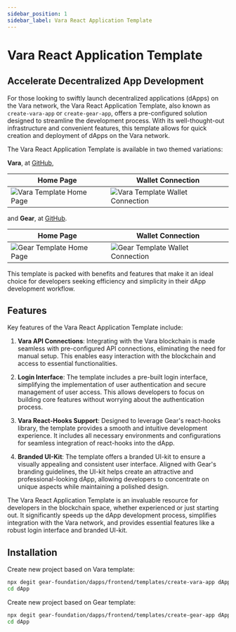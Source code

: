 ```yaml
---
sidebar_position: 1
sidebar_label: Vara React Application Template
---
```


# Vara React Application Template

## Accelerate Decentralized App Development

For those looking to swiftly launch decentralized applications (dApps) on the Vara network, the Vara React Application Template, also known as `create-vara-app` or `create-gear-app`, offers a pre-configured solution designed to streamline the development process. With its well-thought-out infrastructure and convenient features, this template allows for quick creation and deployment of dApps on the Vara network.

The Vara React Application Template is available in two themed variations:

**Vara**, at [GitHub](https://github.com/gear-foundation/dapps/frontend/templates/create-vara-app),

| Home Page | Wallet Connection |
|------|------|
| ![Vara Template Home Page](/assets/create-gear-app/cva.png) | ![Vara Template Wallet Connection](/assets/create-gear-app/cva-wallet.png) |


and **Gear**, at [GitHub](https://github.com/gear-foundation/dapps/frontend/templates/create-gear-app).

| Home Page | Wallet Connection |
|------|------|
| ![Gear Template Home Page](/assets/create-gear-app/cga.png) | ![Gear Template Wallet Connection](/assets/create-gear-app/cga-wallet.png) |

This template is packed with benefits and features that make it an ideal choice for developers seeking efficiency and simplicity in their dApp development workflow.

## Features

Key features of the Vara React Application Template include:

1. **Vara API Connections**: Integrating with the Vara blockchain is made seamless with pre-configured API connections, eliminating the need for manual setup. This enables easy interaction with the blockchain and access to essential functionalities.

2. **Login Interface**: The template includes a pre-built login interface, simplifying the implementation of user authentication and secure management of user access. This allows developers to focus on building core features without worrying about the authentication process.

3. **Vara React-Hooks Support**: Designed to leverage Gear's react-hooks library, the template provides a smooth and intuitive development experience. It includes all necessary environments and configurations for seamless integration of react-hooks into the dApp.

4. **Branded UI-Kit**: The template offers a branded UI-kit to ensure a visually appealing and consistent user interface. Aligned with Gear's branding guidelines, the UI-kit helps create an attractive and professional-looking dApp, allowing developers to concentrate on unique aspects while maintaining a polished design.

The Vara React Application Template is an invaluable resource for developers in the blockchain space, whether experienced or just starting out. It significantly speeds up the dApp development process, simplifies integration with the Vara network, and provides essential features like a robust login interface and branded UI-kit.

## Installation

Create new project based on Vara template:

```sh
npx degit gear-foundation/dapps/frontend/templates/create-vara-app dApp
cd dApp
```

Create new project based on Gear template:


```sh
npx degit gear-foundation/dapps/frontend/templates/create-gear-app dApp
cd dApp
```

